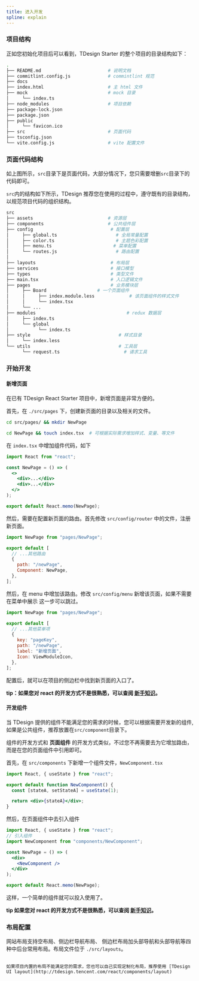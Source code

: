 ```yaml
---
title: 进入开发
spline: explain
---
```


### 项目结构

正如您初始化项目后可以看到，TDesign Starter 的整个项目的目录结构如下：

```bash
.
├── README.md                         # 说明文档
├── commitlint.config.js              # commintlint 规范
├── docs
├── index.html                        # 主 html 文件
├── mock                              # mock 目录
│     └── index.ts
├── node_modules                      # 项目依赖
├── package-lock.json
├── package.json
├── public
│     └── favicon.ico
├── src                               # 页面代码
├── tsconfig.json
└── vite.config.js                    # vite 配置文件
```

### 页面代码结构

如上图所示，`src`目录下是页面代码，大部分情况下，您只需要增删`src`目录下的代码即可。

`src`内的结构如下所示，TDesign 推荐您在使用的过程中，遵守既有的目录结构，以规范项目代码的组织结构。

```bash
src
├── assets                            # 资源层
├── components                        # 公共组件层
├── config                             # 配置层
│     ├── global.ts                      # 全局常量配置
│     ├── color.ts                       # 主题色彩配置
│     ├── menu.ts                       # 菜单配置
│     └── routes.js                      # 路由配置
│
├── layouts                            # 布局层
├── services                           # 接口模型
├── types                              # 类型文件
├── main.tsx                           # 入口逻辑文件
├── pages                              # 业务模块层
│     ├── Board                   # 一个页面组件
│     │     ├── index.module.less             # 该页面组件的样式文件
│     │     └── index.tsx
│     └── ...
├── modules                                  # redux 数据层
│     ├── index.ts
│     └── global
│           └── index.ts
├── style                                 # 样式目录
│     └── index.less
└── utils                                 # 工具层
      └── request.ts                        # 请求工具

```

### 开始开发

#### 新增页面

在已有 TDesign React Starter 项目中，新增页面是非常方便的。

首先，在 `./src/pages` 下，创建新页面的目录以及相关的文件。

```bash
cd src/pages/ && mkdir NewPage

cd NewPage && touch index.tsx  # 可根据实际需求增加样式、变量、等文件
```

在 `index.tsx` 中增加组件代码，如下

```jsx
import React from "react";

const NewPage = () => (
  <>
    <div>...</div>
    <div>...</div>
  </>
);

export default React.memo(NewPage);
```

然后，需要在配置新页面的路由。首先修改 `src/config/router` 中的文件，注册新页面。

```js
import NewPage from "pages/NewPage";

export default [
  // ...其他路由
  {
    path: "/newPage",
    Component: NewPage,
  },
];
```

然后，在 menu 中增加该路由。修改 `src/config/menu` 新增该页面，如果不需要在菜单中展示 这一步可以跳过。

```js
import NewPage from "pages/NewPage";

export default [
  // ...其他菜单项
  {
    key: "pageKey",
    path: "/newPage",
    label: "新增页面",
    Icon: ViewModuleIcon,
  },
];
```

配置后，就可以在项目的侧边栏中找到新页面的入口了。

**tip：如果您对 react 的开发方式不是很熟悉，可以查阅 [新手知识](https://vuejs.org/)。**

#### 开发组件

当 TDesign 提供的组件不能满足您的需求的时候，您可以根据需要开发新的组件, 如果是公共组件，推荐放置在`src/component`目录下。

组件的开发方式和 **页面组件** 的开发方式类似，不过您不再需要去为它增加路由，而是在您的页面组件中引用即可。

首先，在 `src/components` 下新增一个组件文件，`NewComponent.tsx`

```jsx
import React, { useState } from "react";

export default function NewComponent() {
  const [stateA, setStateA] = useState(1);

  return <div>{stateA}</div>;
}
```

然后，在页面组件中去引入组件

```jsx
import React, { useState } from "react";
// 引入组件
import NewComponent from "components/NewComponent";

const NewPage = () => (
  <div>
    <NewComponent />
  </div>
);

export default React.memo(NewPage);
```

这样，一个简单的组件就可以投入使用了。

**tip 如果您对 react 的开发方式不是很熟悉，可以查阅 [新手知识](https://zh-hans.reactjs.org/)。**

### 布局配置

网站布局支持空布局、侧边栏导航布局、 侧边栏布局加头部导航和头部导航等四种中后台常用布局。布局文件位于 `./src/layouts`。

```

如果项目内置的布局不能满足您的需求，您也可以自己实现定制化布局，推荐使用 [TDesign UI layout](http://tdesign.tencent.com/react/components/layout)
```
